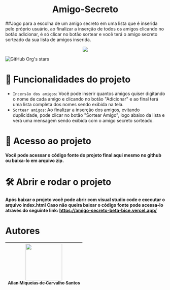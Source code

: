 <h1 align="center"> Amigo-Secreto </h1>

##Jogo para a escolha de um amigo secreto em uma lista que é inserida pelo próprio usuário, ao finalizar a inserção de todos os amigos clicando no botão adicionar, é só clicar no botão sortear e você terá o amigo secreto sorteado da sua lista de amigos inserida.

<p align="center">
<img loading="lazy" src=https://img.shields.io/static/v1?label=STATUS&message=CONCLUIDO&color=GREEN&style=for-the-badge />
</p>


![GitHub Org's stars](https://img.shields.io/github/stars/Allan-Santos12?style=social)


# :hammer: Funcionalidades do projeto

- `Incersão dos amigos`: Você pode inserir quantos amigos quiser digitando o nome de cada amigo e clicando no botão "Adicionar" e ao final terá uma lista completa dos nomes sendo exibida na tela.
- `Sortear amigos`: Ao finalizar a inserção dos amigos, evitando duplicidade, pode clicar no botão "Sortear Amigo", logo abaixo da lista e verá uma mensagem sendo exibida com o amigo secreto sorteado.

# 📁 Acesso ao projeto

**Você pode acessar o código fonte do projeto final aqui mesmo no github ou baixa-lo em arquivo zip.**

# 🛠️ Abrir e rodar o projeto
**Após baixar o projeto você pode abrir com visual studio code e executar o arquivo index.html**
**Caso não queira baixar o código fonte pode acessa-lo através do seguinte link: https://amigo-secreto-beta-bice.vercel.app/**

# Autores

|  [<img loading="lazy" src="https://avatars.githubusercontent.com/u/52940012?v=4" width=115><br><sub>Allan Miqueias de Carvalho Santos</sub>](https://github.com/Allan-Santos12) |
| :---: |